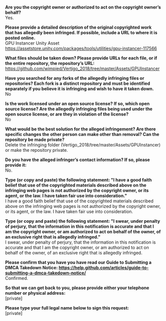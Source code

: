 **Are you the copyright owner or authorized to act on the copyright owner’s behalf?**   
Yes.  
  
**Please provide a detailed description of the original copyrighted work that has allegedly been infringed. If possible, include a URL to where it is posted online.**   
GPU Instancer Unity Asset   
https://assetstore.unity.com/packages/tools/utilities/gpu-instancer-117566  
  
**What files should be taken down? Please provide URLs for each file, or if the entire repository, the repository’s URL:**   
https://github.com/wimpied/Vertigo_2018/tree/master/Assets/GPUInstancer  
  
**Have you searched for any forks of the allegedly infringing files or repositories? Each fork is a distinct repository and must be identified separately if you believe it is infringing and wish to have it taken down.**   
No  
  
**Is the work licensed under an open source license? If so, which open source license? Are the allegedly infringing files being used under the open source license, or are they in violation of the license?**   
No  
  
**What would be the best solution for the alleged infringement? Are there specific changes the other person can make other than removal? Can the repository be made private?**   
Delete the infringing folder (Vertigo_2018/tree/master/Assets/GPUInstancer) or make the repository private.  
  
**Do you have the alleged infringer’s contact information? If so, please provide it:**   
No.  
  
**Type (or copy and paste) the following statement: "I have a good faith belief that use of the copyrighted materials described above on the infringing web pages is not authorized by the copyright owner, or its agent, or the law. I have taken fair use into consideration."**   
I have a good faith belief that use of the copyrighted materials described above on the infringing web pages is not authorized by the copyright owner, or its agent, or the law. I have taken fair use into consideration.  
  
**Type (or copy and paste) the following statement: "I swear, under penalty of perjury, that the information in this notification is accurate and that I am the copyright owner, or am authorized to act on behalf of the owner, of an exclusive right that is allegedly infringed."**   
I swear, under penalty of perjury, that the information in this notification is accurate and that I am the copyright owner, or am authorized to act on behalf of the owner, of an exclusive right that is allegedly infringed.  
  
**Please confirm that you have you have read our Guide to Submitting a DMCA Takedown Notice: https://help.github.com/articles/guide-to-submitting-a-dmca-takedown-notice/**   
Confirmed.  
  
**So that we can get back to you, please provide either your telephone number or physical address:**   
[private]  
  
**Please type your full legal name below to sign this request:**   
[private]
